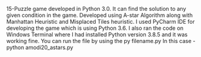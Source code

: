 15-Puzzle game developed in Python 3.0. It can find the solution to any given condition in the game. Developed using A-star Algorithm along with Manhattan Heuristic and Misplaced Tiles heuristic.
I used PyCharm IDE for developing the game which is using Python 3.6.
I also ran the code on Windows Terminal where I had installed Python version 3.8.5 and it was working fine. You can run the file by using the py filename.py	In this case - python amodi20_astars.py
